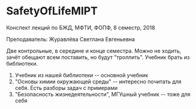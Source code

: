 # SafetyOfLifeMIPT
Конспект лекций по БЖД, МФТИ, ФОПФ, 8 семестр, 2018

Преподаватель: Журавлёва Светлана Евгеньевна

Две контрольные, в середине и конце семестра. Можно не ходить, зачёт обещают всем поставить, но будут "троллить". Учебник брать из библиотеки.

1. Учебник из нашей библиотеки -- основной учебник 
2. "Основы химии окружающей среды" -- интересно почитать для себя. Есть разборы задач с примерами 
3. "Безопасность жизнедеятельности", МГУшный учебник -- тоже для себя
